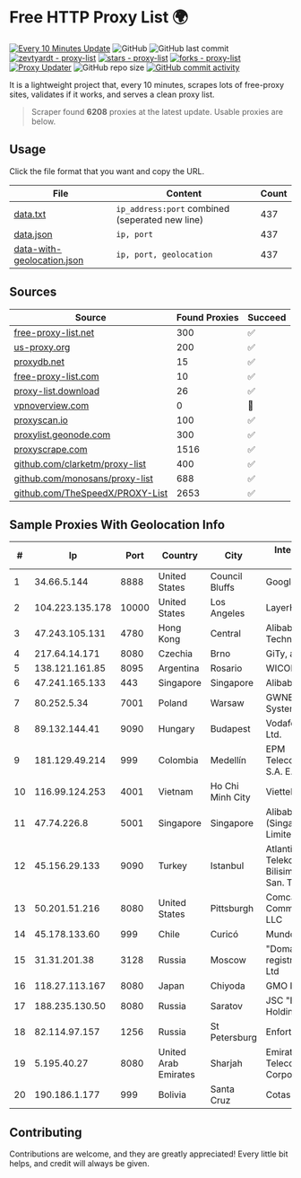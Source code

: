 
# Free HTTP Proxy List 🌍

[![Every 10 Minutes Update](https://github.com/mertguvencli/http-proxy-list/actions/workflows/main.yml/badge.svg?branch=main)](https://github.com/mertguvencli/http-proxy-list/actions/workflows/main.yml)
![GitHub](https://img.shields.io/github/license/mertguvencli/http-proxy-list)
![GitHub last commit](https://img.shields.io/github/last-commit/mertguvencli/http-proxy-list)
[![zevtyardt - proxy-list](https://img.shields.io/static/v1?label=zevtyardt&message=proxy-list&color=blue&logo=github)](https://github.com/zevtyardt/proxy-list "Go to GitHub repo")
[![stars - proxy-list](https://img.shields.io/github/stars/zevtyardt/proxy-list?style=social)](https://github.com/zevtyardt/proxy-list)
[![forks - proxy-list](https://img.shields.io/github/forks/zevtyardt/proxy-list?style=social)](https://github.com/zevtyardt/proxy-list)
[![Proxy Updater](https://github.com/zevtyardt/proxy-list/workflows/Proxy%20Updater/badge.svg)](https://github.com/zevtyardt/proxy-list/actions?query=workflow:"Proxy+Updater")
![GitHub repo size](https://img.shields.io/github/repo-size/zevtyardt/proxy-list)
[![GitHub commit activity](https://img.shields.io/github/commit-activity/m/zevtyardt/proxy-list?logo=commits)](https://github.com/zevtyardt/proxy-list/commits/main)

It is a lightweight project that, every 10 minutes, scrapes lots of free-proxy sites, validates if it works, and serves a clean proxy list.

> Scraper found **6208** proxies at the latest update. Usable proxies are below.

## Usage

Click the file format that you want and copy the URL.

|File|Content|Count|
|----|-------|-----|
|[data.txt](https://raw.githubusercontent.com/mertguvencli/http-proxy-list/main/proxy-list/data.txt)|`ip_address:port` combined (seperated new line)|437|
|[data.json](https://raw.githubusercontent.com/mertguvencli/http-proxy-list/main/proxy-list/data.json)|`ip, port`|437|
|[data-with-geolocation.json](https://raw.githubusercontent.com/mertguvencli/http-proxy-list/main/proxy-list/data-with-geolocation.json)|`ip, port, geolocation`|437|

## Sources

|Source|Found Proxies|Succeed|
|------|-------------|-------|
|[free-proxy-list.net](https://free-proxy-list.net)|300|✅|
|[us-proxy.org](https://www.us-proxy.org)|200|✅|
|[proxydb.net](http://proxydb.net)|15|✅|
|[free-proxy-list.com](https://free-proxy-list.com/?page=&port=&type%5B%5D=http&type%5B%5D=https&up_time=0&search=Search)|10|✅|
|[proxy-list.download](https://www.proxy-list.download/HTTP)|26|✅|
|[vpnoverview.com](https://vpnoverview.com/privacy/anonymous-browsing/free-proxy-servers)|0|🚫|
|[proxyscan.io](https://www.proxyscan.io)|100|✅|
|[proxylist.geonode.com](https://proxylist.geonode.com/api/proxy-list?limit=300&page=1&sort_by=lastChecked&sort_type=desc&protocols=http,https)|300|✅|
|[proxyscrape.com](https://api.proxyscrape.com/v2/?request=displayproxies&protocol=http&timeout=10000&country=all&ssl=all&anonymity=all)|1516|✅|
|[github.com/clarketm/proxy-list](https://raw.githubusercontent.com/clarketm/proxy-list/master/proxy-list-raw.txt)|400|✅|
|[github.com/monosans/proxy-list](https://raw.githubusercontent.com/monosans/proxy-list/main/proxies/http.txt)|688|✅|
|[github.com/TheSpeedX/PROXY-List](https://raw.githubusercontent.com/TheSpeedX/PROXY-List/master/http.txt)|2653|✅|


## Sample Proxies With Geolocation Info

|#|Ip|Port|Country|City|Internet Service Provider|
|-|--|----|-------|----|-------------------------|
|1|34.66.5.144|8888|United States|Council Bluffs|Google LLC|
|2|104.223.135.178|10000|United States|Los Angeles|LayerHost|
|3|47.243.105.131|4780|Hong Kong|Central|Alibaba (US) Technology Co., Ltd.|
|4|217.64.14.171|8080|Czechia|Brno|GiTy, a.s.|
|5|138.121.161.85|8095|Argentina|Rosario|WICORP SA|
|6|47.241.165.133|443|Singapore|Singapore|Alibaba.com LLC|
|7|80.252.5.34|7001|Poland|Warsaw|GWNET Autonomus System|
|8|89.132.144.41|9090|Hungary|Budapest|Vodafone Hungary Ltd.|
|9|181.129.49.214|999|Colombia|Medellín|EPM Telecomunicaciones S.A. E.S.P.|
|10|116.99.124.253|4001|Vietnam|Ho Chi Minh City|Viettel Corporation|
|11|47.74.226.8|5001|Singapore|Singapore|Alibaba Cloud (Singapore) Private Limited|
|12|45.156.29.133|9090|Turkey|Istanbul|Atlantis Telekomunikasyon Bilisim Hizmetleri San. Tic. Ltd|
|13|50.201.51.216|8080|United States|Pittsburgh|Comcast Cable Communications, LLC|
|14|45.178.133.60|999|Chile|Curicó|Mundonet S.p.A|
|15|31.31.201.38|3128|Russia|Moscow|"Domain names registrar REG.RU", Ltd|
|16|118.27.113.167|8080|Japan|Chiyoda|GMO Internet, Inc.|
|17|188.235.130.50|8080|Russia|Saratov|JSC "ER-Telecom Holding"|
|18|82.114.97.157|1256|Russia|St Petersburg|Enforta-MSK|
|19|5.195.40.27|8080|United Arab Emirates|Sharjah|Emirates Telecommunications Corporation|
|20|190.186.1.177|999|Bolivia|Santa Cruz|Cotas Ltda.|



## Contributing

Contributions are welcome, and they are greatly appreciated! Every
little bit helps, and credit will always be given.

